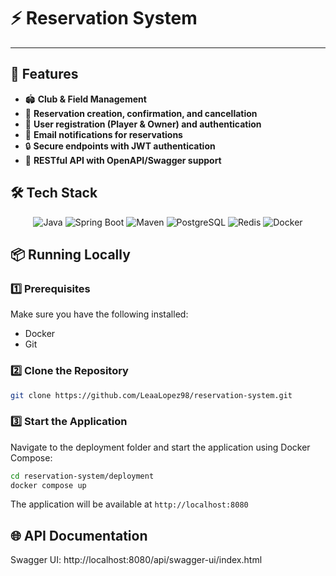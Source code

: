 # ⚡ Reservation System
---
## 🚀 Features
- 🏟️ **Club & Field Management**
- 📅 **Reservation creation, confirmation, and cancellation**
- 👥 **User registration (Player & Owner) and authentication**
- 📨 **Email notifications for reservations**
- 🔒 **Secure endpoints with JWT authentication**
- 📖 **RESTful API with OpenAPI/Swagger support**

## 🛠️ Tech Stack

<div align="center">
  <img src="https://img.shields.io/badge/Java-007396?style=for-the-badge&logo=java&logoColor=white" alt="Java" />
  <img src="https://img.shields.io/badge/Spring-6DB33F?style=for-the-badge&logo=spring&logoColor=white" alt="Spring Boot" />
  <img src="https://img.shields.io/badge/Maven-C71A36?style=for-the-badge&logo=apache-maven&logoColor=white" alt="Maven" />
  <img src="https://img.shields.io/badge/PostgreSQL-4169E1?style=for-the-badge&logo=postgresql&logoColor=white" alt="PostgreSQL" />
  <img src="https://img.shields.io/badge/Redis-D22222?style=for-the-badge&logo=redis&logoColor=white" alt="Redis" />
  <img src="https://img.shields.io/badge/Docker-2496ED?style=for-the-badge&logo=docker&logoColor=white" alt="Docker" />
</div>

## 📦 Running Locally

### 1️⃣ Prerequisites
Make sure you have the following installed:
- Docker
- Git

### 2️⃣ Clone the Repository
```bash
git clone https://github.com/LeaaLopez98/reservation-system.git
```
### 3️⃣ Start the Application
Navigate to the deployment folder and start the application using Docker Compose:
```bash
cd reservation-system/deployment
docker compose up
```

The application will be available at `http://localhost:8080`

## 🌐 API Documentation
   Swagger UI: http://localhost:8080/api/swagger-ui/index.html

